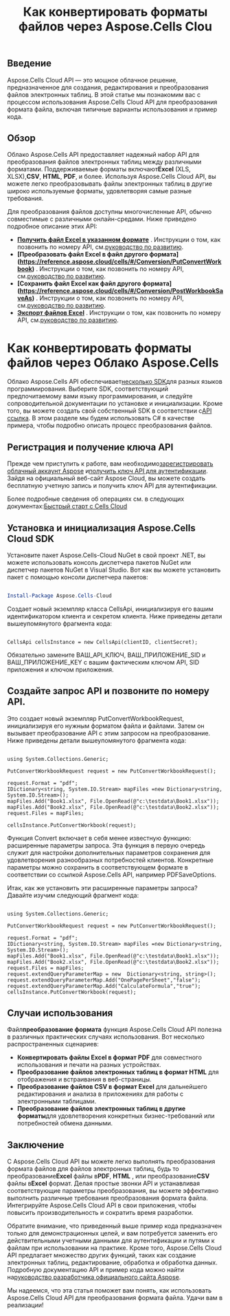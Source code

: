 ﻿---
title: Как конвертировать форматы файлов через Aspose.Cells Clou
type: docs
url: /ru/how-to-convert-file-formats
description: Как конвертировать форматы файлов через Облако Aspose.Cells
weight: 10
---
## Введение
Aspose.Cells Cloud API — это мощное облачное решение, предназначенное для создания, редактирования и преобразования файлов электронных таблиц. В этой статье мы познакомим вас с процессом использования Aspose.Cells Cloud API для преобразования формата файла, включая типичные варианты использования и пример кода.

## Обзор

 Облако Aspose.Cells API предоставляет надежный набор API для преобразования файлов электронных таблиц между различными форматами. Поддерживаемые форматы включают**Excel** (XLS, XLSX),**CSV**, **HTML**, **PDF**, и более. Используя Aspose.Cells Cloud API, вы можете легко преобразовывать файлы электронных таблиц в другие широко используемые форматы, удовлетворяя самые разные требования.

Для преобразования файлов доступны многочисленные API, обычно совместимые с различными онлайн-средами. Ниже приведено подробное описание этих API:

- **[Получить файл Excel в указанном формате](https://reference.aspose.cloud/cells/#/Conversion/GetWorkbook)** . Инструкции о том, как позвонить по номеру API, см.[руководство по развитию](https://docs.aspose.cloud/cells/export-different-formats/).
- **[Преобразовать файл Excel в файл другого формата] (https://reference.aspose.cloud/cells/#/Conversion/PutConvertWorkbook)** . Инструкции о том, как позвонить по номеру API, см.[руководство по развитию](https://docs.aspose.cloud/cells/convert/excel-to-different-formats/).
- **[Сохранить файл Excel как файл другого формата] (https://reference.aspose.cloud/cells/#/Conversion/PostWorkbookSaveAs)** . Инструкции о том, как позвонить по номеру API, см.[руководство по развитию](https://docs.aspose.cloud/cells/saveas-other-formats/).
- **[Экспорт файлов Excel](https://reference.aspose.cloud/cells/#/LightCells/PostExport)** . Инструкции о том, как позвонить по номеру API, см.[руководство по развитию](https://docs.aspose.cloud/cells/export/excel-to-different-formats/).


# Как конвертировать форматы файлов через Облако Aspose.Cells

 Облако Aspose.Cells API обеспечивает[несколько SDK](https://github.com/aspose-cells-cloud)для разных языков программирования. Выберите SDK, соответствующий предпочитаемому вами языку программирования, и следуйте сопроводительной документации по установке и инициализации. Кроме того, вы можете создать свой собственный SDK в соответствии с[API ссылка](https://reference.aspose.cloud/cells/). В этом разделе мы будем использовать C# в качестве примера, чтобы подробно описать процесс преобразования файлов.


## Регистрация и получение ключа API

 Прежде чем приступить к работе, вам необходимо[зарегистрировать облачный аккаунт Aspose](https://id.containerize.com/signup) и[получить ключ API для аутентификации](https://dashboard.aspose.cloud/applications). Зайдя на официальный веб-сайт Aspose Cloud, вы можете создать бесплатную учетную запись и получить ключ API для аутентификации.

 Более подробные сведения об операциях см. в следующих документах:[Быстрый старт с Cells Cloud](https://docs.aspose.cloud/cells/quickstart/)


## Установка и инициализация Aspose.Cells Cloud SDK

Установите пакет Aspose.Cells-Cloud NuGet в свой проект .NET, вы можете использовать консоль диспетчера пакетов NuGet или диспетчер пакетов NuGet в Visual Studio.
Вот как вы можете установить пакет с помощью консоли диспетчера пакетов:

```Powershell

Install-Package Aspose.Cells-Cloud

```
Создает новый экземпляр класса CellsApi, инициализируя его вашим идентификатором клиента и секретом клиента. Ниже приведены детали вышеупомянутого фрагмента кода:

```CSharp

CellsApi cellsInstance = new CellsApi(clientID, clientSecret);

```

Обязательно замените ВАШ_API_КЛЮЧ, ВАШ_ПРИЛОЖЕНИЕ_SID и ВАШ_ПРИЛОЖЕНИЕ_KEY с вашим фактическим ключом API, SID приложения и ключом приложения.

## Создайте запрос API и позвоните по номеру API.

Это создает новый экземпляр PutConvertWorkbookRequest, инициализируя его нужным форматом файла и файлами. Затем он вызывает преобразование API с этим запросом на преобразование. Ниже приведены детали вышеупомянутого фрагмента кода:


```CSharp

using System.Collections.Generic;

PutConvertWorkbookRequest request = new PutConvertWorkbookRequest();

request.Format = "pdf";
IDictionary<string, System.IO.Stream> mapFiles =new Dictionary<string, System.IO.Stream>(); 
mapFiles.Add("Book1.xlsx", File.OpenRead(@"c:\testdata\Book1.xlsx"));
mapFiles.Add("Book2.xlsx", File.OpenRead(@"c:\testdata\Book2.xlsx"));
request.Files = mapFiles;

cellsInstance.PutConvertWorkbook(request);

```

Функция Convert включает в себя менее известную функцию: расширенные параметры запроса. Эта функция в первую очередь служит для настройки дополнительных параметров сохранения для удовлетворения разнообразных потребностей клиентов. Конкретные параметры можно сохранить в соответствующем формате в соответствии со ссылкой Aspose.Cells API, например PDFSaveOptions.

Итак, как же установить эти расширенные параметры запроса? Давайте изучим следующий фрагмент кода:

```CSharp

using System.Collections.Generic;

PutConvertWorkbookRequest request = new PutConvertWorkbookRequest();

request.Format = "pdf";
IDictionary<string, System.IO.Stream> mapFiles =new Dictionary<string, System.IO.Stream>(); 
mapFiles.Add("Book1.xlsx", File.OpenRead(@"c:\testdata\Book1.xlsx"));
mapFiles.Add("Book2.xlsx", File.OpenRead(@"c:\testdata\Book2.xlsx"));
request.Files = mapFiles;
request.extendQueryParameterMap = new  Dictionary<string, string>();
request.extendQueryParameterMap.Add("OnePagePerSheet","false");
request.extendQueryParameterMap.Add("CalculateFormula","true");
cellsInstance.PutConvertWorkbook(request);

```

## Случаи использования

 Файл**преобразование формата** функция Aspose.Cells Cloud API полезна в различных практических случаях использования. Вот несколько распространенных сценариев:

- **Конвертировать файлы Excel в формат PDF** для совместного использования и печати на разных устройствах.
- **Преобразование файлов электронных таблиц в формат HTML** для отображения и встраивания в веб-страницы.
- **Преобразование файлов CSV в формат Excel** для дальнейшего редактирования и анализа в приложениях для работы с электронными таблицами.
- **Преобразование файлов электронных таблиц в другие форматы**для удовлетворения конкретных бизнес-требований или потребностей обмена данными.

## Заключение

 С Aspose.Cells Cloud API вы можете легко выполнять преобразования формата файлов для файлов электронных таблиц, будь то преобразование**Excel** файлы в**PDF**, **HTML** , или преобразование**CSV** файлы в**Excel** формат. Делая простые звонки API и устанавливая соответствующие параметры преобразования, вы можете эффективно выполнить различные требования преобразования формата файла. Интегрируйте Aspose.Cells Cloud API в свои приложения, чтобы повысить производительность и сократить время разработки.

 Обратите внимание, что приведенный выше пример кода предназначен только для демонстрационных целей, и вам потребуется заменить его действительными учетными данными для аутентификации и путями к файлам при использовании на практике. Кроме того, Aspose.Cells Cloud API предлагает множество других функций, таких как создание электронных таблиц, редактирование, обработка и обработка данных. Подробную документацию API и пример кода можно найти на[руководство разработчика официального сайта Aspose](/developer-guide/).

Мы надеемся, что эта статья поможет вам понять, как использовать Aspose.Cells Cloud API для преобразования формата файла. Удачи вам в реализации!

